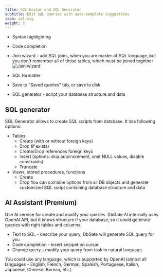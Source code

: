 ```yaml
---
title: SQL Editor and SQL Generator
subtitle: Edit SQL queries with auto-complete suggestions
icon: sql.svg
weight: 3
---
```


- Syntax highlighting
- Code completion
- Join wizard - add SQL joins, when you are master of SQL language, but you don't remember all of those tables, which must be joined together
![Join wizard](/fragments/joinwizard.png)

- SQL formatter
- Save to "Saved queries" tab, or save to disk
- SQL generator - script your database structure and data

## SQL generator
SQL Generator allows to create SQL scripts from database. It has following options:
* Tables
  * Create (with or without foreign keys)
  * Drop (if exists)
  * Create/Drop references foreign keys
  * Insert (options: skip autoincrement, omit NULL values, disable constraints)
  * Truncate
* Views, stored procedures, functions
  * Create
  * Drop
You can combine options from all DB objects and generate customized SQL script containing database structure and data

## AI Assistant (Premium)
Use AI service for create and modify your queries. DbGate AI internally uses OpenAI API, but it knows structure if your database, so it could generate queries with right tables and columns.

* Text to SQL - describe your query, DbGate will generate SQL query for you
* Code completion - insert snippet on cursor
* Change query - modify your query from task in natural language

You could use any language, which is supported by OpenAI (almost all languages - English, French, German, Spanish, Portuguese, Italian, Japanese, Chinese, Korean, etc.)


